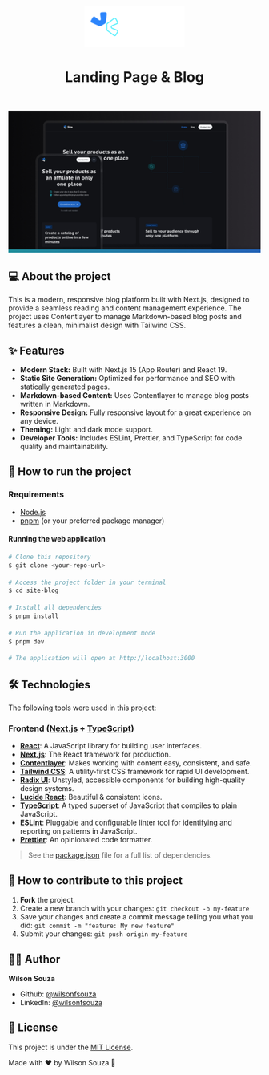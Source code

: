 <p align="center">
  <img alt="Project logo" src="./public/logo.svg" width="200px">
</p>

<h1 align="center">Landing Page & Blog </h1>

<br/>

![Project Preview](./public/og-image.jpg)

## 💻 About the project

This is a modern, responsive blog platform built with Next.js, designed to provide a seamless reading and content management experience. The project uses Contentlayer to manage Markdown-based blog posts and features a clean, minimalist design with Tailwind CSS.

## ✨ Features

- **Modern Stack:** Built with Next.js 15 (App Router) and React 19.
- **Static Site Generation:** Optimized for performance and SEO with statically generated pages.
- **Markdown-based Content:** Uses Contentlayer to manage blog posts written in Markdown.
- **Responsive Design:** Fully responsive layout for a great experience on any device.
- **Theming:** Light and dark mode support.
- **Developer Tools:** Includes ESLint, Prettier, and TypeScript for code quality and maintainability.

## 🚀 How to run the project

### Requirements

- [Node.js](https://nodejs.org/en/)
- [pnpm](https://pnpm.io/installation) (or your preferred package manager)

#### Running the web application

```bash
# Clone this repository
$ git clone <your-repo-url>

# Access the project folder in your terminal
$ cd site-blog

# Install all dependencies
$ pnpm install

# Run the application in development mode
$ pnpm dev

# The application will open at http://localhost:3000
```

## 🛠 Technologies

The following tools were used in this project:

### **Frontend** ([Next.js](https://nextjs.org/) + [TypeScript](https://www.typescriptlang.org/))

- **[React](https://reactjs.org/)**: A JavaScript library for building user interfaces.
- **[Next.js](https://nextjs.org/)**: The React framework for production.
- **[Contentlayer](https://www.contentlayer.dev/)**: Makes working with content easy, consistent, and safe.
- **[Tailwind CSS](https://tailwindcss.com/)**: A utility-first CSS framework for rapid UI development.
- **[Radix UI](https://www.radix-ui.com/)**: Unstyled, accessible components for building high-quality design systems.
- **[Lucide React](https://lucide.dev/)**: Beautiful & consistent icons.
- **[TypeScript](https://www.typescriptlang.org/)**: A typed superset of JavaScript that compiles to plain JavaScript.
- **[ESLint](https://eslint.org/)**: Pluggable and configurable linter tool for identifying and reporting on patterns in JavaScript.
- **[Prettier](https://prettier.io/)**: An opinionated code formatter.

> See the [package.json](./package.json) file for a full list of dependencies.

## 💪 How to contribute to this project

1.  **Fork** the project.
2.  Create a new branch with your changes: `git checkout -b my-feature`
3.  Save your changes and create a commit message telling you what you did: `git commit -m "feature: My new feature"`
4.  Submit your changes: `git push origin my-feature`

## 👨‍💻 Author

**Wilson Souza**

- Github: [@wilsonfsouza](https://github.com/wilsonfsouza)
- LinkedIn: [@wilsonfsouza](https://www.linkedin.com/in/wilsonfsouza/)

## 📝 License

This project is under the [MIT License](./LICENSE).

Made with ❤️ by Wilson Souza 👋
